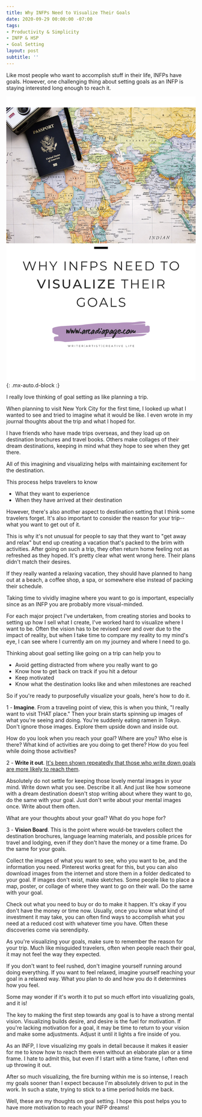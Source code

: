 ```yaml
---
title: Why INFPs Need to Visualize Their Goals
date: 2020-09-29 00:00:00 -07:00
tags:
- Productivity & Simplicity
- INFP & HSP
- Goal Setting
layout: post
subtitle: ''
---
```


Like most people who want to accomplish stuff in their life, INFPs have goals. However, one challenging thing about setting goals as an INFP is staying interested long enough to reach it.

![](/uploads/infp-visualize-goals.png){: .mx-auto.d-block :}

I really love thinking of goal setting as like planning a trip.

When planning to visit New York City for the first time, I looked up what I wanted to see and tried to imagine what it would be like. I even wrote in my journal thoughts about the trip and what I hoped for.

I have friends who have made trips overseas,  and they load up on destination brochures and travel books. Others make collages of their dream destinations, keeping in mind what they hope to see when they get there.

All of this imagining and visualizing helps with maintaining excitement for the destination.

This process helps travelers to know

* What they want to experience
* When they have arrived at their destination

However, there's also another aspect to destination setting that I think some travelers forget. It's also important to consider the reason for your trip--what you want to get out of it.

This is why it's not unusual for people to say that they want to "get away and relax" but end up creating a vacation that's packed to the brim with activities. After going on such a trip, they often return home feeling not as refreshed as they hoped. It's pretty clear what went wrong here. Their plans didn't match their desires.

If they really wanted a relaxing vacation, they should have planned to hang out at a beach, a coffee shop, a spa, or somewhere else instead of packing their schedule.

Taking time to vividly imagine where you want to go is important, especially since as an INFP you are probably more visual-minded.

For each major project I've undertaken, from creating stories and books to setting up how I sell what I create, I've worked hard to visualize where I want to be. Often the vision has to be revised over and over due to the impact of reality, but when I take time to compare my reality to my mind's eye, I can see where I currently am on my journey and where I need to go.

Thinking about goal setting like going on a trip can help you to

* Avoid getting distracted from where you really want to go
* Know how to get back on track if you hit a detour
* Keep motivated
* Know what the destination looks like and when milestones are reached

So if you're ready to purposefully visualize your goals, here's how to do it.

1 - **Imagine**. From a traveling point of view, this is when you think, "I really want to visit THAT place." Then your brain starts spinning up images of what you're seeing and doing. You're suddenly eating ramen in Tokyo. Don't ignore those images. Explore them upside down and inside out.

How do you look when you reach your goal? Where are you? Who else is there? What kind of activities are you doing to get there? How do you feel while doing those activities?

2 - **Write it out**. [It's been shown repeatedly that those who write down goals are more likely to reach them](https://www.forbes.com/sites/markmurphy/2018/04/15/neuroscience-explains-why-you-need-to-write-down-your-goals-if-you-actually-want-to-achieve-them/#7bfa02079059).

Absolutely do not settle for keeping those lovely mental images in your mind. Write down what you see. Describe it all. And just like how someone with a dream destination doesn't stop writing about where they want to go, do the same with your goal. Just don't write about your mental images once. Write about them often.

What are your thoughts about your goal? What do you hope for?

3 - **Vision Board**. This is the point where would-be travelers collect the destination brochures, language learning materials, and possible prices for travel and lodging, even if they don't have the money or a time frame. Do the same for your goals.

Collect the images of what you want to see, who you want to be, and the information you need. Pinterest works great for this, but you can also download images from the internet and store them in a folder dedicated to your goal. If images don't exist, make sketches. Some people like to place a map, poster, or collage of where they want to go on their wall. Do the same with your goal.

Check out what you need to buy or do to make it happen. It's okay if you don't have the money or time now. Usually, once you know what kind of investment it may take, you can often find ways to accomplish what you need at a reduced cost with whatever time you have. Often these discoveries come via serendipity.

As you're visualizing your goals, make sure to remember the reason for your trip. Much like misguided travelers, often when people reach their goal, it may not feel the way they expected.

If you don't want to feel rushed, don't imagine yourself running around doing everything. If you want to feel relaxed, imagine yourself reaching your goal in a relaxed way. What you plan to do and how you do it determines how you feel.

Some may wonder if it's worth it to put so much effort into visualizing goals, and it is! 

The key to making the first step towards any goal is to have a strong mental vision. Visualizing builds desire, and desire is the fuel for motivation. If you're lacking motivation for a goal, it may be time to return to your vision and make some adjustments. Adjust it until it lights a fire inside of you.

As an INFP, I love visualizing my goals in detail because it makes it easier for me to know how to reach them even without an elaborate plan or a time frame. I hate to admit this, but even if I start with a time frame, I often end up throwing it out.  

After so much visualizing, the fire burning within me is so intense, I reach my goals sooner than I expect because I'm absolutely driven to put in the work. In such a state, trying to stick to a time period holds me back.

Well, these are my thoughts on goal setting. I hope this post helps you to have more motivation to reach your INFP dreams!